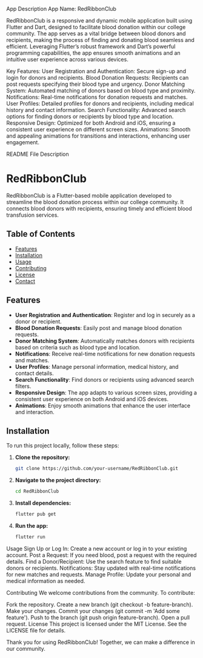
App Description
App Name: RedRibbonClub

RedRibbonClub is a responsive and dynamic mobile application built using Flutter and Dart, designed to facilitate blood donation within our college community. The app serves as a vital bridge between blood donors and recipients, making the process of finding and donating blood seamless and efficient. Leveraging Flutter’s robust framework and Dart’s powerful programming capabilities, the app ensures smooth animations and an intuitive user experience across various devices.

Key Features:
User Registration and Authentication: Secure sign-up and login for donors and recipients.
Blood Donation Requests: Recipients can post requests specifying their blood type and urgency.
Donor Matching System: Automated matching of donors based on blood type and proximity.
Notifications: Real-time notifications for donation requests and matches.
User Profiles: Detailed profiles for donors and recipients, including medical history and contact information.
Search Functionality: Advanced search options for finding donors or recipients by blood type and location.
Responsive Design: Optimized for both Android and iOS, ensuring a consistent user experience on different screen sizes.
Animations: Smooth and appealing animations for transitions and interactions, enhancing user engagement.


README File Description

# RedRibbonClub

RedRibbonClub is a Flutter-based mobile application developed to streamline the blood donation process within our college community. It connects blood donors with recipients, ensuring timely and efficient blood transfusion services.

## Table of Contents

- [Features](#features)
- [Installation](#installation)
- [Usage](#usage)
- [Contributing](#contributing)
- [License](#license)
- [Contact](#contact)

## Features

- **User Registration and Authentication**: Register and log in securely as a donor or recipient.
- **Blood Donation Requests**: Easily post and manage blood donation requests.
- **Donor Matching System**: Automatically matches donors with recipients based on criteria such as blood type and location.
- **Notifications**: Receive real-time notifications for new donation requests and matches.
- **User Profiles**: Manage personal information, medical history, and contact details.
- **Search Functionality**: Find donors or recipients using advanced search filters.
- **Responsive Design**: The app adapts to various screen sizes, providing a consistent user experience on both Android and iOS devices.
- **Animations**: Enjoy smooth animations that enhance the user interface and interaction.

## Installation

To run this project locally, follow these steps:

1. **Clone the repository:**
   ```bash
   git clone https://github.com/your-username/RedRibbonClub.git
2. **Navigate to the project directory:**
   ```bash
   cd RedRibbonClub

3. **Install dependencies:**
   ```bash
   flutter pub get

4. **Run the app:**
   ```bash
   flutter run

Usage
Sign Up or Log In: Create a new account or log in to your existing account.
Post a Request: If you need blood, post a request with the required details.
Find a Donor/Recipient: Use the search feature to find suitable donors or recipients.
Notifications: Stay updated with real-time notifications for new matches and requests.
Manage Profile: Update your personal and medical information as needed.

Contributing
We welcome contributions from the community. To contribute:

Fork the repository.
Create a new branch (git checkout -b feature-branch).
Make your changes.
Commit your changes (git commit -m 'Add some feature').
Push to the branch (git push origin feature-branch).
Open a pull request.
License
This project is licensed under the MIT License. See the LICENSE file for details.


Thank you for using RedRibbonClub! Together, we can make a difference in our community.

